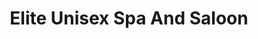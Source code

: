---
title: "Elite Unisex Spa And Saloon"
url: /bangalore/elite-unisex-spa-and-saloon/
shop: beauty
---